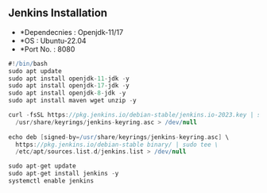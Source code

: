 ## Jenkins Installation
* *Dependecnies : Openjdk-11/17
* *OS : Ubuntu-22.04
* *Port No. : 8080

``` groovy
#!/bin/bash
sudo apt update
sudo apt install openjdk-11-jdk -y
sudo apt install openjdk-17-jdk -y
sudo apt install openjdk-8-jdk -y
sudo apt install maven wget unzip -y

curl -fsSL https://pkg.jenkins.io/debian-stable/jenkins.io-2023.key | sudo tee \
  /usr/share/keyrings/jenkins-keyring.asc > /dev/null
  
echo deb [signed-by=/usr/share/keyrings/jenkins-keyring.asc] \
  https://pkg.jenkins.io/debian-stable binary/ | sudo tee \
  /etc/apt/sources.list.d/jenkins.list > /dev/null

sudo apt-get update
sudo apt-get install jenkins -y
systemctl enable jenkins
```


